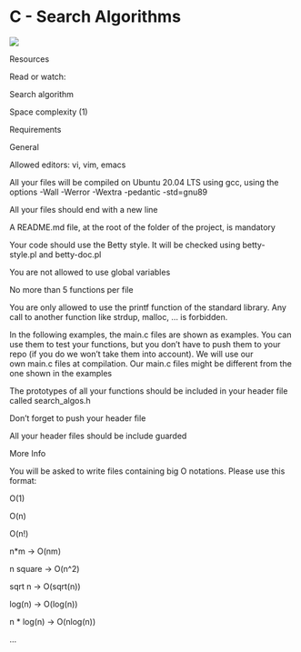 # C - Search Algorithms

![](https://www.freecodecamp.org/news/content/images/size/w2000/2022/01/searching.png)

Resources

Read or watch:

Search algorithm

Space complexity (1)

Requirements

General

Allowed editors: vi, vim, emacs

All your files will be compiled on Ubuntu 20.04 LTS using gcc, using the options -Wall -Werror -Wextra -pedantic -std=gnu89

All your files should end with a new line

A README.md file, at the root of the folder of the project, is mandatory

Your code should use the Betty style. It will be checked using betty-style.pl and betty-doc.pl

You are not allowed to use global variables

No more than 5 functions per file

You are only allowed to use the printf function of the standard library. Any call to another function like strdup, malloc, … is forbidden.

In the following examples, the main.c files are shown as examples. You can use them to test your functions, but you don’t have to push them to your repo (if you do we won’t take them into account). We will use our own main.c files at compilation. Our main.c files might be different from the one shown in the examples

The prototypes of all your functions should be included in your header file called search_algos.h

Don’t forget to push your header file

All your header files should be include guarded

More Info

You will be asked to write files containing big O notations. Please use this format:

O(1)

O(n)

O(n!)

n*m -> O(nm)

n square -> O(n^2)

sqrt n -> O(sqrt(n))

log(n) -> O(log(n))

n * log(n) -> O(nlog(n))

…

